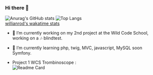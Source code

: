 ### Hi there 👋

<span align="center">![Anurag's GitHub stats](https://github-readme-stats.vercel.app/api?username=trueChoan&show_icons=true&hide=issues&theme=highcontrast)
 </span>
![Top Langs](https://github-readme-stats.vercel.app/api/top-langs/?username=truechoan&theme=highcontrast&layout=compact) <br>
[willianrod's wakatime stats](https://github-readme-stats.vercel.app/api/wakatime?username=truechoan)

- 🔭 I’m currently working on my 2nd project at the Wild Code School, working on a 🎶 blindtest.
- 🌱 I’m currently learning php, twig, MVC, javascript, MySQL soon Symfony.

- Project 1 WCS Trombinoscope : <br>
![Readme Card](https://github-readme-stats.vercel.app/api/pin/?username=marysar&repo=Trombinoscope&show_owner=true&theme=highcontrast)


<!--
**trueChoan/trueChoan** is a ✨ _special_ ✨ repository because its `README.md` (this file) appears on your GitHub profile.
https://github.com/anuraghazra/github-readme-stats
Here are some ideas to get you started:

- 🔭 I’m currently working on ...
- 🌱 I’m currently learning ...
- 👯 I’m looking to collaborate on ...
- 🤔 I’m looking for help with ...
- 💬 Ask me about ...
- 📫 How to reach me: ...
- 😄 Pronouns: ...
- ⚡ Fun fact: ...
-->

